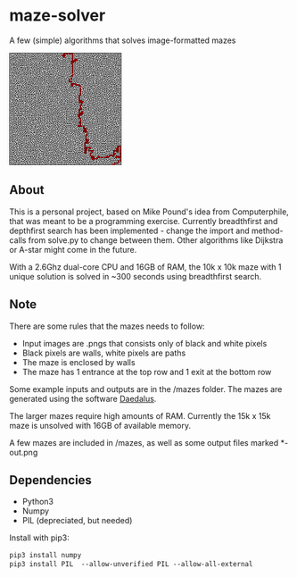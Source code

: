 # maze-solver
A few (simple) algorithms that solves image-formatted mazes

![maze image](/mazes/braid200-out.png)

## About

This is a personal project, based on Mike Pound's idea from Computerphile, that was meant to be a programming exercise.
Currently breadthfirst and depthfirst search has been implemented - change the import and method-calls from solve.py to
change between them. Other algorithms like Dijkstra or A-star might come in the future.

With a 2.6Ghz dual-core CPU and 16GB of RAM, the 10k x 10k maze with 1 unique solution is solved in ~300 seconds using breadthfirst search. 

## Note

There are some rules that the mazes needs to follow:
- Input images are .pngs that consists only of black and white pixels
- Black pixels are walls, white pixels are paths
- The maze is enclosed by walls
- The maze has 1 entrance at the top row and 1 exit at the bottom row

Some example inputs and outputs are in the /mazes folder. The mazes are generated using the software [Daedalus](http://www.astrolog.org/labyrnth/daedalus.htm).

The larger mazes require high amounts of RAM. Currently the 15k x 15k maze is unsolved with 16GB of available memory.

A few mazes are included in /mazes, as well as some output files marked \*-out.png

## Dependencies
 - Python3
 - Numpy
 - PIL (depreciated, but needed)

 Install with pip3: 
 ```
 pip3 install numpy
 pip3 install PIL  --allow-unverified PIL --allow-all-external
```

